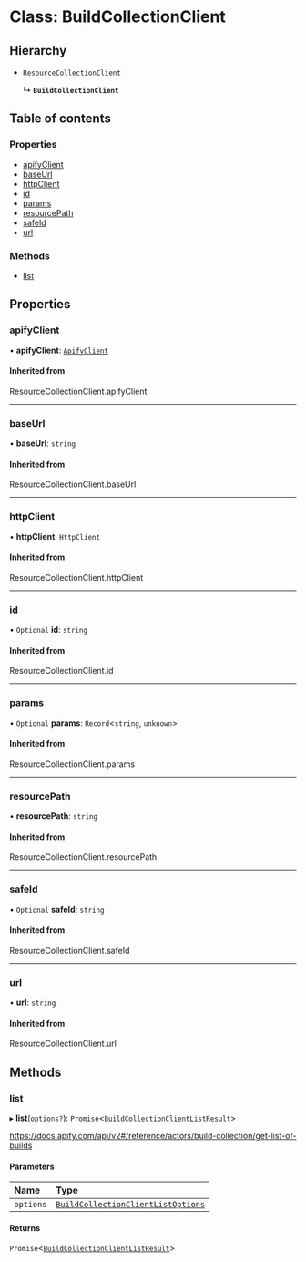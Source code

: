 # Class: BuildCollectionClient

## Hierarchy

- `ResourceCollectionClient`

  ↳ **`BuildCollectionClient`**

## Table of contents

### Properties

- [apifyClient](BuildCollectionClient.md#apifyclient)
- [baseUrl](BuildCollectionClient.md#baseurl)
- [httpClient](BuildCollectionClient.md#httpclient)
- [id](BuildCollectionClient.md#id)
- [params](BuildCollectionClient.md#params)
- [resourcePath](BuildCollectionClient.md#resourcepath)
- [safeId](BuildCollectionClient.md#safeid)
- [url](BuildCollectionClient.md#url)

### Methods

- [list](BuildCollectionClient.md#list)

## Properties

### <a id="apifyclient" name="apifyclient"></a> apifyClient

• **apifyClient**: [`ApifyClient`](ApifyClient.md)

#### Inherited from

ResourceCollectionClient.apifyClient

___

### <a id="baseurl" name="baseurl"></a> baseUrl

• **baseUrl**: `string`

#### Inherited from

ResourceCollectionClient.baseUrl

___

### <a id="httpclient" name="httpclient"></a> httpClient

• **httpClient**: `HttpClient`

#### Inherited from

ResourceCollectionClient.httpClient

___

### <a id="id" name="id"></a> id

• `Optional` **id**: `string`

#### Inherited from

ResourceCollectionClient.id

___

### <a id="params" name="params"></a> params

• `Optional` **params**: `Record`<`string`, `unknown`\>

#### Inherited from

ResourceCollectionClient.params

___

### <a id="resourcepath" name="resourcepath"></a> resourcePath

• **resourcePath**: `string`

#### Inherited from

ResourceCollectionClient.resourcePath

___

### <a id="safeid" name="safeid"></a> safeId

• `Optional` **safeId**: `string`

#### Inherited from

ResourceCollectionClient.safeId

___

### <a id="url" name="url"></a> url

• **url**: `string`

#### Inherited from

ResourceCollectionClient.url

## Methods

### <a id="list" name="list"></a> list

▸ **list**(`options?`): `Promise`<[`BuildCollectionClientListResult`](../modules.md#buildcollectionclientlistresult)\>

https://docs.apify.com/api/v2#/reference/actors/build-collection/get-list-of-builds

#### Parameters

| Name | Type |
| :------ | :------ |
| `options` | [`BuildCollectionClientListOptions`](../interfaces/BuildCollectionClientListOptions.md) |

#### Returns

`Promise`<[`BuildCollectionClientListResult`](../modules.md#buildcollectionclientlistresult)\>
